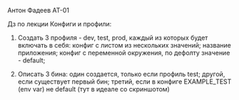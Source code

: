 Антон Фадеев АТ-01

Дз по лекции Конфиги и профили:

1) Создать 3 профиля - dev, test, prod, каждый из которых будет включать в себя:
конфиг с листом из нескольких значений;
название приложения;
конфиг с переменной окружения, по дефолту значение - default;

2) Описать  3 бина: 
один создается, только если профиль test;
другой, если существует первый бин;
третий, если в конфиге EXAMPLE_TEST (env var) не default (тут в идеале со скриншотом)
